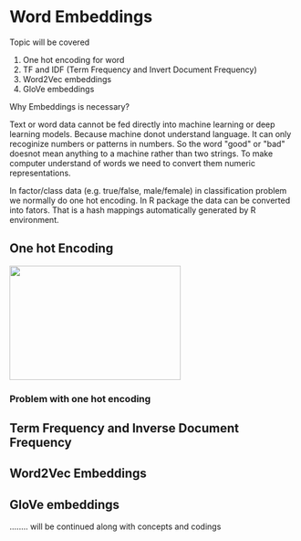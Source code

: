 # Word Embeddings

Topic will be covered

1. One hot encoding for word
2. TF and IDF (Term Frequency and Invert Document Frequency)
3. Word2Vec embeddings
4. GloVe embeddings


Why Embeddings is necessary?

Text or word data cannot be fed directly into machine learning or deep learning models. Because machine donot understand language. It can only recoginize numbers or patterns in numbers. So the word "good" or "bad" doesnot mean anything to a machine rather than two strings. To make computer understand of words we need to convert them numeric representations.

In factor/class data (e.g. true/false, male/female) in classification problem we normally do one hot encoding. In R package the data can be converted into fators. That is a hash mappings automatically generated by R environment. 


## One hot Encoding


<img src="https://raw.githubusercontent.com/fahimabrar/word_embeddings/main/images/onehot.JPG" 
     width="300" 
     height="200" />


### Problem with one hot encoding


## Term Frequency and Inverse Document Frequency

## Word2Vec Embeddings

## GloVe embeddings

........ will be continued along with concepts and codings

